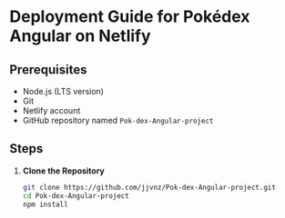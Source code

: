 # Deployment Guide for Pokédex Angular on Netlify

## Prerequisites

- Node.js (LTS version)
- Git
- Netlify account
- GitHub repository named `Pok-dex-Angular-project`

## Steps

1. **Clone the Repository**
   ```bash
   git clone https://github.com/jjvnz/Pok-dex-Angular-project.git
   cd Pok-dex-Angular-project
   npm install